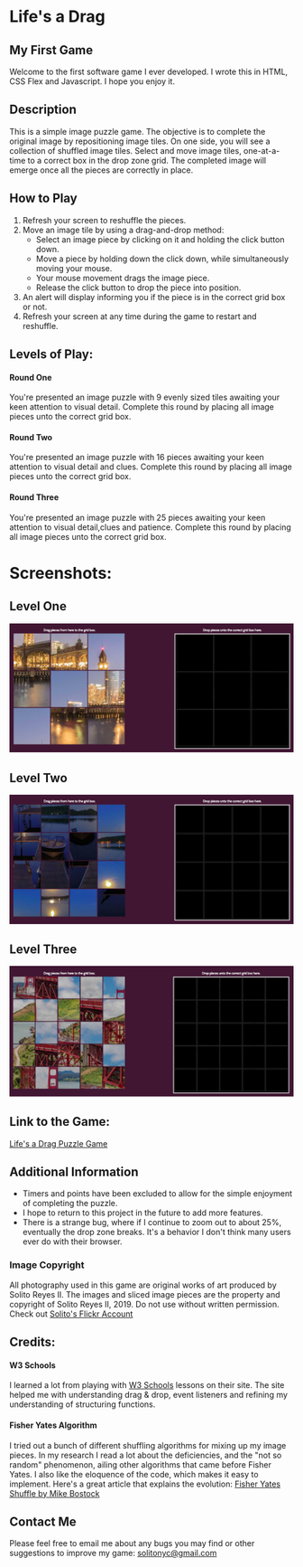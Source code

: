 # Life's a Drag
## My First Game
Welcome to the first software game I ever developed. I wrote this in HTML, CSS Flex and Javascript. I hope you enjoy it. 

## Description
This is a simple image puzzle game. The objective is to complete the original image by repositioning image tiles. On one side, you will see a collection of shuffled image tiles. Select and move image tiles, one-at-a-time to a correct box in the drop zone grid. The completed image will emerge once all the pieces are correctly in place.

## How to Play
1. Refresh your screen to reshuffle the pieces. 
2. Move an image tile by using a drag-and-drop method: 
    * Select an image piece by clicking on it and holding the click button down. 
    * Move a piece by holding down the click down, while simultaneously moving your mouse.
    * Your mouse movement drags the image piece. 
    * Release the click button to drop the piece into position. 
3. An alert will display informing you if the piece is in the correct grid box or not. 
4. Refresh your screen at any time during the game to restart and reshuffle.

## Levels of Play:
#### Round One
You're presented an image puzzle with 9 evenly sized tiles awaiting your keen attention to visual detail. Complete this round by placing all image pieces unto the correct grid box.

#### Round Two
You're presented an image puzzle with 16 pieces awaiting your keen attention to visual detail and clues. Complete this round by placing all image pieces unto the correct grid box.

#### Round Three
You're presented an image puzzle with 25 pieces awaiting your keen attention to visual detail,clues and patience. Complete this round by placing all image pieces unto the correct grid box.

# Screenshots:
## Level One
![Level One Screen Shot](images/readme/screenshot-level-one.png)

## Level Two
![Level Two Screen Shot](images/readme/screenshot-level-two.png)

## Level Three
![Level Three Screen Shot](images/readme/screenshot-level-three.png)

## Link to the Game:
[Life's a Drag Puzzle Game](https://solitonyc.github.io/puzzle-game/)

## Additional Information
* Timers and points have been excluded to allow for the simple enjoyment of completing the puzzle. 
* I hope to return to this project in the future to add more features. 
* There is a strange bug, where if I continue to zoom out to about 25%, eventually the drop zone breaks. It's a behavior I don't think many users ever do with their browser. 

### Image Copyright
All photography used in this game are original works of art produced by Solito Reyes II. The images and sliced image pieces are the property and copyright of Solito Reyes II, 2019. Do not use without written permission. Check out [Solito's Flickr Account](https://www.flickr.com/people/solitoreyes/)

## Credits:
#### W3 Schools
I learned a lot from playing with [W3 Schools](https://www.w3schools.com/) lessons on their site. The site helped me with understanding drag & drop, event listeners and refining my understanding of structuring functions. 

#### Fisher Yates Algorithm
I tried out a bunch of different shuffling algorithms for mixing up my image pieces. In my research I read a lot about the deficiencies, and the "not so random" phenomenon, ailing other algorithms that came before Fisher Yates. I also like the eloquence of the code, which makes it easy to implement. Here's a great article that explains the evolution: [Fisher Yates Shuffle by Mike Bostock](https://bost.ocks.org/mike/shuffle/)

## Contact Me
Please feel free to email me about any bugs you may find or other suggestions to improve my game: solitonyc@gmail.com
